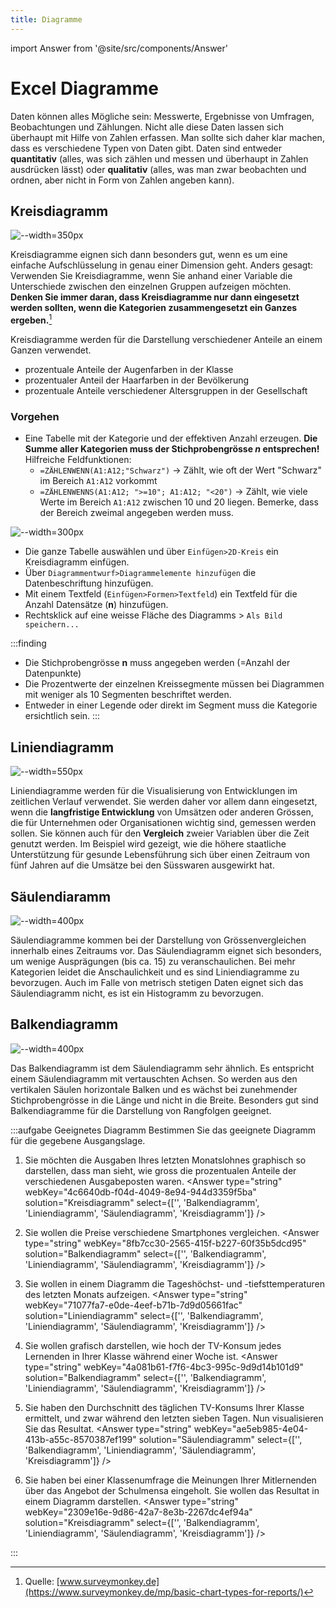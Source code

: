 ```yaml
---
title: Diagramme
---
```


import Answer from '@site/src/components/Answer'

# Excel Diagramme


Daten können alles Mögliche sein: Messwerte, Ergebnisse von Umfragen, Beobachtungen und Zählungen. Nicht alle diese Daten lassen sich überhaupt mit Hilfe von Zahlen erfassen. Man sollte sich daher klar machen, dass es verschiedene Typen von Daten gibt. Daten sind entweder **quantitativ** (alles, was sich zählen und messen und überhaupt in Zahlen ausdrücken lässt) oder **qualitativ** (alles, was man zwar beobachten und ordnen, aber nicht in Form von Zahlen angeben kann). 

## Kreisdiagramm

![--width=350px](images/diagramm-kreis.png)

Kreisdiagramme eignen sich dann besonders gut, wenn es um eine einfache Aufschlüsselung in genau einer Dimension geht. Anders gesagt: Verwenden Sie Kreisdiagramme, wenn Sie anhand einer Variable die Unterschiede zwischen den einzelnen Gruppen aufzeigen möchten. **Denken Sie immer daran, dass Kreisdiagramme nur dann eingesetzt werden sollten, wenn die Kategorien zusammengesetzt ein Ganzes ergeben.**[^1]

Kreisdiagramme werden für die Darstellung verschiedener Anteile an einem Ganzen verwendet.
- prozentuale Anteile der Augenfarben in der Klasse
- prozentualer Anteil der Haarfarben in der Bevölkerung
- prozentuale Anteile verschiedener Altersgruppen in der Gesellschaft

### Vorgehen

- Eine Tabelle mit der Kategorie und der effektiven Anzahl erzeugen. **Die Summe aller Kategorien muss der Stichprobengrösse _n_ entsprechen!**  
  Hilfreiche Feldfunktionen:
  - `=ZÄHLENWENN(A1:A12;"Schwarz")` -> Zählt, wie oft der Wert "Schwarz" im Bereich `A1:A12` vorkommt
  - `=ZÄHLENWENNS(A1:A12; ">=10"; A1:A12; "<20")` -> Zählt, wie viele Werte im Bereich `A1:A12` zwischen 10 und 20 liegen. Bemerke, dass der Bereich zweimal angegeben werden muss.

![--width=300px](images/diagramme-kreis-tabelle.png)

- Die ganze Tabelle auswählen und über `Einfügen>2D-Kreis` ein Kreisdiagramm einfügen.
- Über `Diagrammentwurf>Diagrammelemente hinzufügen` die Datenbeschriftung hinzufügen.
- Mit einem Textfeld (`Einfügen>Formen>Textfeld`) ein Textfeld für die Anzahl Datensätze (**n**) hinzufügen.
- Rechtsklick auf eine weisse Fläche des Diagramms > `Als Bild speichern...` 

:::finding
- Die Stichprobengrösse **n** muss angegeben werden (=Anzahl der Datenpunkte)
- Die Prozentwerte der einzelnen Kreissegmente müssen bei Diagrammen mit weniger als 10 Segmenten beschriftet werden.
- Entweder in einer Legende oder direkt im Segment muss die Kategorie ersichtlich sein.
:::

<Answer type="text" webKey="0eaed76e-2add-4cba-8383-8ab0ad514565" placeholder="✍️ Notizen..." />

## Liniendiagramm

![--width=550px](images/diagramm-linie.png)

Liniendiagramme werden für die Visualisierung von Entwicklungen im zeitlichen Verlauf verwendet. Sie werden daher vor allem dann eingesetzt, wenn die **langfristige Entwicklung** von Umsätzen oder anderen Grössen, die für Unternehmen oder Organisationen wichtig sind, gemessen werden sollen. Sie können auch für den **Vergleich** zweier Variablen über die Zeit genutzt werden. Im Beispiel wird gezeigt, wie die höhere staatliche Unterstützung für gesunde Lebensführung sich über einen Zeitraum von fünf Jahren auf die Umsätze bei den Süsswaren ausgewirkt hat.

<Answer type="text" webKey="a6602f15-8ea2-4c83-bd65-244ae1af5e3c" placeholder="✍️ Notizen..." />

## Säulendiaramm

![--width=400px](images/diagramm-saeulen.png)

Säulendiagramme kommen bei der Darstellung von Grössenvergleichen innerhalb eines Zeitraums vor.
Das Säulendiagramm eignet sich besonders, um wenige Ausprägungen (bis ca. 15) zu veranschaulichen. Bei mehr Kategorien leidet die Anschaulichkeit und es sind Liniendiagramme zu bevorzugen. Auch im Falle von metrisch stetigen Daten eignet sich das Säulendiagramm nicht, es ist ein Histogramm zu bevorzugen.

<Answer type="text" webKey="c4e2959c-ebd0-4635-b53c-60fa4ef7e301" placeholder="✍️ Notizen..." />

## Balkendiagramm

![--width=400px](images/diagramm-balken.png)

Das Balkendiagramm ist dem Säulendiagramm sehr ähnlich. Es entspricht einem Säulendiagramm mit vertauschten Achsen. So werden aus den vertikalen Säulen horizontale Balken und es wächst bei zunehmender Stichprobengrösse in die Länge und nicht in die Breite. Besonders gut sind Balkendiagramme für die Darstellung von Rangfolgen geeignet.

<Answer type="text" webKey="6cdbdad0-872b-4590-ad80-fb83182a36d7" placeholder="✍️ Notizen..." />

:::aufgabe Geeignetes Diagramm
Bestimmen Sie das geeignete Diagramm für die gegebene Ausgangslage.

1. Sie möchten die Ausgaben Ihres letzten Monatslohnes graphisch so darstellen, dass man sieht, wie gross die prozentualen Anteile der verschiedenen Ausgabeposten waren.
<Answer type="string" webKey="4c6640db-f04d-4049-8e94-944d3359f5ba" solution="Kreisdiagramm" select={['', 'Balkendiagramm', 'Liniendiagramm', 'Säulendiagramm', 'Kreisdiagramm']} />

2. Sie wollen die Preise verschiedene Smartphones vergleichen.
<Answer type="string" webKey="8fb7cc30-2565-415f-b227-60f35b5dcd95" solution="Balkendiagramm" select={['', 'Balkendiagramm', 'Liniendiagramm', 'Säulendiagramm', 'Kreisdiagramm']} />

3. Sie wollen in einem Diagramm die Tageshöchst- und -tiefsttemperaturen des letzten Monats aufzeigen.
<Answer type="string" webKey="71077fa7-e0de-4eef-b71b-7d9d05661fac" solution="Liniendiagramm" select={['', 'Balkendiagramm', 'Liniendiagramm', 'Säulendiagramm', 'Kreisdiagramm']} />

4. Sie wollen grafisch darstellen, wie hoch der TV-Konsum jedes Lernenden in Ihrer Klasse während einer Woche ist.
<Answer type="string" webKey="4a081b61-f7f6-4bc3-995c-9d9d14b101d9" solution="Balkendiagramm" select={['', 'Balkendiagramm', 'Liniendiagramm', 'Säulendiagramm', 'Kreisdiagramm']} />

5. Sie haben den Durchschnitt des täglichen TV-Konsums Ihrer Klasse ermittelt, und zwar während den letzten sieben Tagen. Nun visualisieren Sie das Resultat.
<Answer type="string" webKey="ae5eb985-4e04-413b-a55c-8570387ef199" solution="Säulendiagramm" select={['', 'Balkendiagramm', 'Liniendiagramm', 'Säulendiagramm', 'Kreisdiagramm']} />

6. Sie haben bei einer Klassenumfrage die Meinungen Ihrer Mitlernenden über das Angebot der Schulmensa eingeholt. Sie wollen das Resultat in einem Diagramm darstellen.
<Answer type="string" webKey="2309e16e-9d86-42a7-8e3b-2267dc4ef94a" solution="Kreisdiagramm" select={['', 'Balkendiagramm', 'Liniendiagramm', 'Säulendiagramm', 'Kreisdiagramm']} />

<Answer type="text" webKey="b11e0a1f-bfdb-4133-add6-5b756f481625" placeholder="✍️ Notizen..." />
:::

[^1]: Quelle: [www.surveymonkey.de](https://www.surveymonkey.de/mp/basic-chart-types-for-reports/)